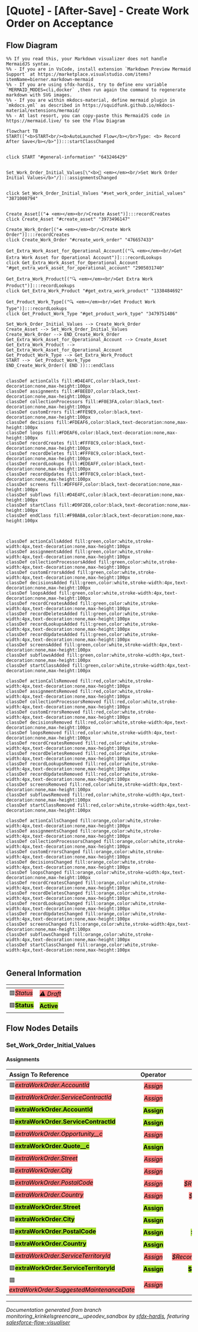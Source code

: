# [Quote] - [After-Save] - Create Work Order on Acceptance

## Flow Diagram

```mermaid
%% If you read this, your Markdown visualizer does not handle MermaidJS syntax.
%% - If you are in VsCode, install extension `Markdown Preview Mermaid Support` at https://marketplace.visualstudio.com/items?itemName=bierner.markdown-mermaid
%% - If you are using sfdx-hardis, try to define env variable `MERMAID_MODES=cli,docker` ,then run again the command to regenerate markdown with SVG images.
%% - If you are within mkdocs-material, define mermaid plugin in `mkdocs.yml` as described in https://squidfunk.github.io/mkdocs-material/extensions/mermaid/
%% - At last resort, you can copy-paste this MermaidJS code in https://mermaid.live/ to see the Flow Diagram

flowchart TB
START(["<b>START<br/><b>AutoLaunched Flow</b></br>Type: <b> Record After Save</b></b>"]):::startClassChanged


click START "#general-information" "643246429"


Set_Work_Order_Initial_Values[\"<b>🟰 <em></em><br/>Set Work Order Initial Values</b>"/]:::assignmentsChanged


click Set_Work_Order_Initial_Values "#set_work_order_initial_values" "3871008794"


Create_Asset[("➕ <em></em><br/>Create Asset")]:::recordCreates
click Create_Asset "#create_asset" "3973496147"

Create_Work_Order[("➕ <em></em><br/>Create Work Order")]:::recordCreates
click Create_Work_Order "#create_work_order" "476657433"

Get_Extra_Work_Asset_for_Operational_Account[("🔍 <em></em><br/>Get Extra Work Asset for Operational Account")]:::recordLookups
click Get_Extra_Work_Asset_for_Operational_Account "#get_extra_work_asset_for_operational_account" "2905031740"

Get_Extra_Work_Product[("🔍 <em></em><br/>Get Extra Work Product")]:::recordLookups
click Get_Extra_Work_Product "#get_extra_work_product" "1338484692"

Get_Product_Work_Type[("🔍 <em></em><br/>Get Product Work Type")]:::recordLookups
click Get_Product_Work_Type "#get_product_work_type" "3479751486"

Set_Work_Order_Initial_Values --> Create_Work_Order
Create_Asset --> Set_Work_Order_Initial_Values
Create_Work_Order --> END_Create_Work_Order
Get_Extra_Work_Asset_for_Operational_Account --> Create_Asset
Get_Extra_Work_Product --> Get_Extra_Work_Asset_for_Operational_Account
Get_Product_Work_Type --> Get_Extra_Work_Product
START -->  Get_Product_Work_Type
END_Create_Work_Order(( END )):::endClass


classDef actionCalls fill:#D4E4FC,color:black,text-decoration:none,max-height:100px
classDef assignments fill:#FBEED7,color:black,text-decoration:none,max-height:100px
classDef collectionProcessors fill:#F0E3FA,color:black,text-decoration:none,max-height:100px
classDef customErrors fill:#FFE9E9,color:black,text-decoration:none,max-height:100px
classDef decisions fill:#FDEAF6,color:black,text-decoration:none,max-height:100px
classDef loops fill:#FDEAF6,color:black,text-decoration:none,max-height:100px
classDef recordCreates fill:#FFF8C9,color:black,text-decoration:none,max-height:100px
classDef recordDeletes fill:#FFF8C9,color:black,text-decoration:none,max-height:100px
classDef recordLookups fill:#EDEAFF,color:black,text-decoration:none,max-height:100px
classDef recordUpdates fill:#FFF8C9,color:black,text-decoration:none,max-height:100px
classDef screens fill:#DFF6FF,color:black,text-decoration:none,max-height:100px
classDef subflows fill:#D4E4FC,color:black,text-decoration:none,max-height:100px
classDef startClass fill:#D9F2E6,color:black,text-decoration:none,max-height:100px
classDef endClass fill:#F9BABA,color:black,text-decoration:none,max-height:100px



classDef actionCallsAdded fill:green,color:white,stroke-width:4px,text-decoration:none,max-height:100px
classDef assignmentsAdded fill:green,color:white,stroke-width:4px,text-decoration:none,max-height:100px
classDef collectionProcessorsAdded fill:green,color:white,stroke-width:4px,text-decoration:none,max-height:100px
classDef customErrorsAdded fill:green,color:white,stroke-width:4px,text-decoration:none,max-height:100px
classDef decisionsAdded fill:green,color:white,stroke-width:4px,text-decoration:none,max-height:100px
classDef loopsAdded fill:green,color:white,stroke-width:4px,text-decoration:none,max-height:100px
classDef recordCreatesAdded fill:green,color:white,stroke-width:4px,text-decoration:none,max-height:100px
classDef recordDeletesAdded fill:green,color:white,stroke-width:4px,text-decoration:none,max-height:100px
classDef recordLookupsAdded fill:green,color:white,stroke-width:4px,text-decoration:none,max-height:100px
classDef recordUpdatesAdded fill:green,color:white,stroke-width:4px,text-decoration:none,max-height:100px
classDef screensAdded fill:green,color:white,stroke-width:4px,text-decoration:none,max-height:100px
classDef subflowsAdded fill:green,color:white,stroke-width:4px,text-decoration:none,max-height:100px
classDef startClassAdded fill:green,color:white,stroke-width:4px,text-decoration:none,max-height:100px

classDef actionCallsRemoved fill:red,color:white,stroke-width:4px,text-decoration:none,max-height:100px
classDef assignmentsRemoved fill:red,color:white,stroke-width:4px,text-decoration:none,max-height:100px
classDef collectionProcessorsRemoved fill:red,color:white,stroke-width:4px,text-decoration:none,max-height:100px
classDef customErrorsRemoved fill:red,color:white,stroke-width:4px,text-decoration:none,max-height:100px
classDef decisionsRemoved fill:red,color:white,stroke-width:4px,text-decoration:none,max-height:100px
classDef loopsRemoved fill:red,color:white,stroke-width:4px,text-decoration:none,max-height:100px
classDef recordCreatesRemoved fill:red,color:white,stroke-width:4px,text-decoration:none,max-height:100px
classDef recordDeletesRemoved fill:red,color:white,stroke-width:4px,text-decoration:none,max-height:100px
classDef recordLookupsRemoved fill:red,color:white,stroke-width:4px,text-decoration:none,max-height:100px
classDef recordUpdatesRemoved fill:red,color:white,stroke-width:4px,text-decoration:none,max-height:100px
classDef screensRemoved fill:red,color:white,stroke-width:4px,text-decoration:none,max-height:100px
classDef subflowsRemoved fill:red,color:white,stroke-width:4px,text-decoration:none,max-height:100px
classDef startClassRemoved fill:red,color:white,stroke-width:4px,text-decoration:none,max-height:100px

classDef actionCallsChanged fill:orange,color:white,stroke-width:4px,text-decoration:none,max-height:100px
classDef assignmentsChanged fill:orange,color:white,stroke-width:4px,text-decoration:none,max-height:100px
classDef collectionProcessorsChanged fill:orange,color:white,stroke-width:4px,text-decoration:none,max-height:100px
classDef customErrorsChanged fill:orange,color:white,stroke-width:4px,text-decoration:none,max-height:100px
classDef decisionsChanged fill:orange,color:white,stroke-width:4px,text-decoration:none,max-height:100px
classDef loopsChanged fill:orange,color:white,stroke-width:4px,text-decoration:none,max-height:100px
classDef recordCreatesChanged fill:orange,color:white,stroke-width:4px,text-decoration:none,max-height:100px
classDef recordDeletesChanged fill:orange,color:white,stroke-width:4px,text-decoration:none,max-height:100px
classDef recordLookupsChanged fill:orange,color:white,stroke-width:4px,text-decoration:none,max-height:100px
classDef recordUpdatesChanged fill:orange,color:white,stroke-width:4px,text-decoration:none,max-height:100px
classDef screensChanged fill:orange,color:white,stroke-width:4px,text-decoration:none,max-height:100px
classDef subflowsChanged fill:orange,color:white,stroke-width:4px,text-decoration:none,max-height:100px
classDef startClassChanged fill:orange,color:white,stroke-width:4px,text-decoration:none,max-height:100px
  
```

<!-- Flow description -->

## General Information

|<!-- -->|<!-- -->|
|:---|:---|
|🟥<span style="background-color: #ff7f7f; color: black;"><i>Status</i></span>|<span style="background-color: #ff7f7f; color: black;"><i>⚠️ Draft</i></span>|
|🟩<span style="background-color: #a6e22e; color: black;"><b>Status</b></span>|<span style="background-color: #a6e22e; color: black;"><b>Active</b></span>|

## Flow Nodes Details

### Set_Work_Order_Initial_Values

#### Assignments

|Assign To Reference|Operator|Value|
|:-- |:--:|:--: |
|🟥<span style="background-color: #ff7f7f; color: black;"><i>extraWorkOrder.AccountId</i></span>|<span style="background-color: #ff7f7f; color: black;"><i> Assign</i></span>|<span style="background-color: #ff7f7f; color: black;"><i>$Record.AccountId</i></span>|
|🟥<span style="background-color: #ff7f7f; color: black;"><i>extraWorkOrder.ServiceContractId</i></span>|<span style="background-color: #ff7f7f; color: black;"><i> Assign</i></span>|<span style="background-color: #ff7f7f; color: black;"><i>$Record.Opportunity.Service_Contract__c</i></span>|
|🟩<span style="background-color: #a6e22e; color: black;"><b>extraWorkOrder.AccountId</b></span>|<span style="background-color: #a6e22e; color: black;"><b> Assign</b></span>|<span style="background-color: #a6e22e; color: black;"><b>$Record.QuoteAccountId</b></span>|
|🟩<span style="background-color: #a6e22e; color: black;"><b>extraWorkOrder.ServiceContractId</b></span>|<span style="background-color: #a6e22e; color: black;"><b> Assign</b></span>|<span style="background-color: #a6e22e; color: black;"><b>$Record.Service_Contract__c</b></span>|
|🟥<span style="background-color: #ff7f7f; color: black;"><i>extraWorkOrder.Opportunity__c</i></span>|<span style="background-color: #ff7f7f; color: black;"><i> Assign</i></span>|<span style="background-color: #ff7f7f; color: black;"><i>$Record.OpportunityId</i></span>|
|🟩<span style="background-color: #a6e22e; color: black;"><b>extraWorkOrder.Quote__c</b></span>|<span style="background-color: #a6e22e; color: black;"><b> Assign</b></span>|<span style="background-color: #a6e22e; color: black;"><b>$Record.Id</b></span>|
|🟥<span style="background-color: #ff7f7f; color: black;"><i>extraWorkOrder.Street</i></span>|<span style="background-color: #ff7f7f; color: black;"><i> Assign</i></span>|<span style="background-color: #ff7f7f; color: black;"><i>$Record.Opportunity.Account.ShippingStreet</i></span>|
|🟥<span style="background-color: #ff7f7f; color: black;"><i>extraWorkOrder.City</i></span>|<span style="background-color: #ff7f7f; color: black;"><i> Assign</i></span>|<span style="background-color: #ff7f7f; color: black;"><i>$Record.Opportunity.Account.ShippingCity</i></span>|
|🟥<span style="background-color: #ff7f7f; color: black;"><i>extraWorkOrder.PostalCode</i></span>|<span style="background-color: #ff7f7f; color: black;"><i> Assign</i></span>|<span style="background-color: #ff7f7f; color: black;"><i>$Record.Opportunity.Account.ShippingPostalCode</i></span>|
|🟥<span style="background-color: #ff7f7f; color: black;"><i>extraWorkOrder.Country</i></span>|<span style="background-color: #ff7f7f; color: black;"><i> Assign</i></span>|<span style="background-color: #ff7f7f; color: black;"><i>$Record.Opportunity.Account.ShippingCountry</i></span>|
|🟩<span style="background-color: #a6e22e; color: black;"><b>extraWorkOrder.Street</b></span>|<span style="background-color: #a6e22e; color: black;"><b> Assign</b></span>|<span style="background-color: #a6e22e; color: black;"><b>$Record.QuoteAccount.ShippingStreet</b></span>|
|🟩<span style="background-color: #a6e22e; color: black;"><b>extraWorkOrder.City</b></span>|<span style="background-color: #a6e22e; color: black;"><b> Assign</b></span>|<span style="background-color: #a6e22e; color: black;"><b>$Record.QuoteAccount.ShippingCity</b></span>|
|🟩<span style="background-color: #a6e22e; color: black;"><b>extraWorkOrder.PostalCode</b></span>|<span style="background-color: #a6e22e; color: black;"><b> Assign</b></span>|<span style="background-color: #a6e22e; color: black;"><b>$Record.QuoteAccount.ShippingPostalCode</b></span>|
|🟩<span style="background-color: #a6e22e; color: black;"><b>extraWorkOrder.Country</b></span>|<span style="background-color: #a6e22e; color: black;"><b> Assign</b></span>|<span style="background-color: #a6e22e; color: black;"><b>$Record.QuoteAccount.ShippingCountry</b></span>|
|🟥<span style="background-color: #ff7f7f; color: black;"><i>extraWorkOrder.ServiceTerritoryId</i></span>|<span style="background-color: #ff7f7f; color: black;"><i> Assign</i></span>|<span style="background-color: #ff7f7f; color: black;"><i>$Record.Opportunity.ATAK_Projectx__r.Service_Territory__c</i></span>|
|🟩<span style="background-color: #a6e22e; color: black;"><b>extraWorkOrder.ServiceTerritoryId</b></span>|<span style="background-color: #a6e22e; color: black;"><b> Assign</b></span>|<span style="background-color: #a6e22e; color: black;"><b>$Record.ATAK_Project__r.Service_Territory__c</b></span>|
|🟥<span style="background-color: #ff7f7f; color: black;"><i>extraWorkOrder.SuggestedMaintenanceDate</i></span>|<span style="background-color: #ff7f7f; color: black;"><i> Assign</i></span>|<span style="background-color: #ff7f7f; color: black;"><i>$Record.Opportunity.CloseDate</i></span>|

___

_Documentation generated from branch monitoring_krinkelsgreencare__upeodev_sandbox by [sfdx-hardis](https://sfdx-hardis.cloudity.com), featuring [salesforce-flow-visualiser](https://github.com/toddhalfpenny/salesforce-flow-visualiser)_